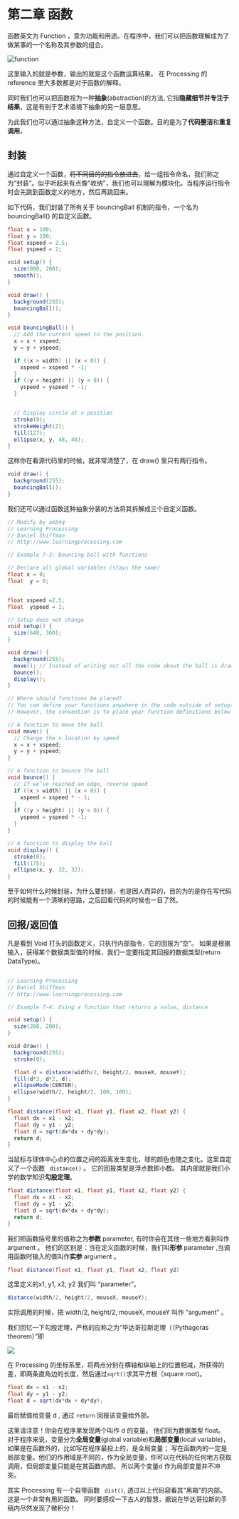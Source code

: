 # 第二章 函数

函数英文为 Function ，意为功能和用途。在程序中，我们可以把函数理解成为了做某事的一个名称及其参数的组合。

![function](https://github.com/akb4q/2020-Programming-Basics-/blob/master/Processing%20/assets/%20%E7%AC%AC%E4%BA%8C%E7%AB%A0%20%E5%87%BD%E6%95%B0%E4%B9%8B%20dist3103d823.png?raw=true)

这里输入的就是参数，输出的就是这个函数运算结果。 在 Processing 的 reference 里大多数都是对于函数的解释。

同时我们也可以把函数视为一种**抽象**(abstraction)的方法, 它指**隐藏细节并专注于结果**，这是有别于艺术语境下抽象的另一层意思。

为此我们也可以通过抽象这种方法，自定义一个函数。目的是为了**代码整洁**和**重复调用**，

## 封装

通过自定义一个函数，~~将不同目的的指令放进去~~，给一组指令命名，我们称之为“封装”。似乎听起来有点像“收纳”，我们也可以理解为模块化。当程序运行指令时会先跳到函数定义的地方，然后再跳回来。

如下代码，我们封装了所有关于 bouncingBall 机制的指令，一个名为 bouncingBall() 的自定义函数。

```java
float x = 100;
float y = 100;
float xspeed = 2.5;
float yspeed = 2;

void setup() {
  size(800, 200);
  smooth();
}

void draw() {
  background(255);
  bouncingBall();
}

void bouncingBall() {
  // Add the current speed to the position.
  x = x + xspeed;
  y = y + yspeed;

  if ((x > width) || (x < 0)) {
    xspeed = xspeed * -1;
  }
  if ((y > height) || (y < 0)) {
    yspeed = yspeed * -1;
  }


  // Display circle at x position
  stroke(0);
  strokeWeight(2);
  fill(127);
  ellipse(x, y, 48, 48);
}

```
这样你在看源代码里的时候，就非常清楚了，在 draw() 里只有两行指令。

```java
void draw() {
  background(255);
  bouncingBall();
}
```

我们还可以通过函数这种抽象分装的方法将其拆解成三个自定义函数。

```java
// Modify by akb4q
// Learning Processing
// Daniel Shiffman
// http://www.learningprocessing.com

// Example 7-3: Bouncing ball with functions

// Declare all global variables (stays the same)
float x = 0;
float  y = 0;


float xspeed =2.5;
float  yspeed = 1;

// Setup does not change
void setup() {
  size(640, 360);
}

void draw() {
  background(255);
  move(); // Instead of writing out all the code about the ball is draw(), we simply call three functions. How do we know the names of these functions? We made them up!
  bounce();
  display();
}

// Where should functions be placed?
// You can define your functions anywhere in the code outside of setup() and draw().
// However, the convention is to place your function definitions below draw().

// A function to move the ball
void move() {
  // Change the x location by speed
  x = x + xspeed;
  y = y + yspeed;
}

// A function to bounce the ball
void bounce() {
  // If we’ve reached an edge, reverse speed
  if ((x > width) || (x < 0)) {
    xspeed = xspeed * - 1;
  }
  if ((y > height) || (y < 0)) {
    yspeed = yspeed * -1;
  }
}

// A function to display the ball
void display() {
  stroke(0);
  fill(175);
  ellipse(x, y, 32, 32);
}
```

至于如何什么时候封装，为什么要封装，也是因人而异的，目的为的是你在写代码的时候能有一个清晰的思路，之后回看代码的时候也一目了然。

## 回报/返回值

凡是看到 Void 打头的函数定义，只执行内部指令，它的回报为“空”。 如果是根据输入，获得某个数据类型值的时候，我们一定要指定其回报的数据类型(return DataType)。

```java

// Learning Processing
// Daniel Shiffman
// http://www.learningprocessing.com

// Example 7-4: Using a function that returns a value, distance

void setup() {
  size(200, 200);
}

void draw() {
  background(255);
  stroke(0);

  float d = distance(width/2, height/2, mouseX, mouseY);
  fill(d*3, d*2, d);
  ellipseMode(CENTER);
  ellipse(width/2, height/2, 100, 100);
}

float distance(float x1, float y1, float x2, float y2) {
  float dx = x1 - x2;
  float dy = y1 - y2;
  float d = sqrt(dx*dx + dy*dy);
  return d;
}
```

当鼠标与球体中心点的位置之间的距离发生变化，球的颜色也随之变化。这里自定义了一个函数 ``` distance()``` 。 它的回报类型是浮点数即小数。 其内部就是我们小学的数学知识**勾股定理**。

```java
float distance(float x1, float y1, float x2, float y2) {
  float dx = x1 - x2;
  float dy = y1 - y2;
  float d = sqrt(dx*dx + dy*dy);
  return d;
}
```

我们把函数括号里的值称之为**参数** parameter, 有时你会在其他一些地方看到叫作 argument 。 他们的区别是：当在定义函数的时候，我们叫**形参** parameter ,当调用函数时输入的值叫作**实参** argument 。

```java
float distance(float x1, float y1, float x2, float y2)
 ```  

这里定义的x1, y1, x2, y2 我们叫 “parameter”。

```java
distance(width/2, height/2, mouseX, mouseY);
```

实际调用的时候，把 width/2, height/2, mouseX, mouseY 叫作 “argument” 。

我们回忆一下勾股定理，严格的应称之为“毕达哥拉斯定理（（Pythagoras theorem）”即

![](https://github.com/akb4q/2020-Programming-Basics-/blob/master/Processing%20/assets/%20%E7%AC%AC%E4%BA%8C%E7%AB%A0%20%E5%87%BD%E6%95%B0-16f8946b.png?raw=true)

在 Processing 的坐标系里，将两点分别在横轴和纵轴上的位置相减，所获得的差，即两条直角边的长度，然后通过```sqrt()```求其平方根（square root)。

```java
float dx = x1 - x2;
float dy = y1 - y2;
float d = sqrt(dx*dx + dy*dy);
```

最后赋值给变量 d , 通过
``` return ``` 回报该变量给外部。

这里请注意！你会在程序里发现两个叫作 d 的变量。 他们同为数据类型 float。 对于程序来说，变量分为**全局变量**(global variable)和**局部变量**(local variable)，如果是在函数外的，比如写在程序最投上的，是全局变量； 写在函数内的一定是局部变量。他们的作用域是不同的，作为全局变量，你可以在代码的任何地方获取调用，但局部变量只能是在其函数内部。 所以两个变量d 作为局部变量并不冲突。

其实 Processing 有一个自带函数 ``` dist()```, 透过以上代码窥看其“黑箱”的内部。 这是一个非常有用的函数。 同时要感叹一下古人的智慧，据说在毕达哥拉斯的手稿内尽然发现了微积分！
